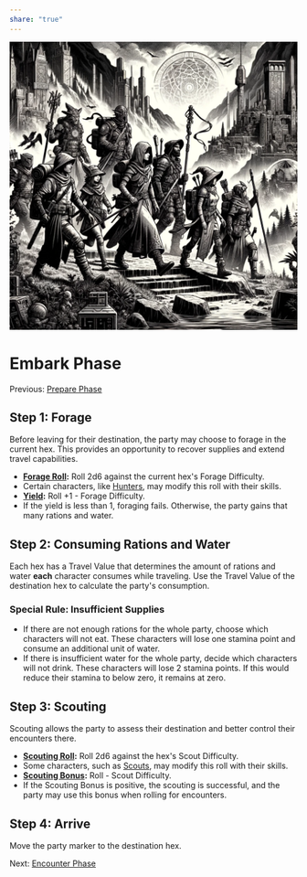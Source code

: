 ```yaml
---  
share: "true"  
---  
```

  
  
![Pasted image 20240126173529](./Pasted%20image%2020240126173529.png)  
  
# Embark Phase  
Previous: [Prepare Phase](./Prepare%20Phase.html)  
  
## **Step 1: Forage**  
  
Before leaving for their destination, the party may choose to forage in the current hex. This provides an opportunity to recover supplies and extend travel capabilities.  
  
- **[Forage Roll](./Forage%20Roll.html):** Roll 2d6 against the current hex's Forage Difficulty.  
- Certain characters, like [Hunters](./Hunters.html), may modify this roll with their skills.  
- **[Yield](./Yield.html):** Roll +1 - Forage Difficulty.  
- If the yield is less than 1, foraging fails. Otherwise, the party gains that many rations and water.  
  
## **Step 2: Consuming Rations and Water**  
  
Each hex has a Travel Value that determines the amount of rations and water **each** character consumes while traveling. Use the Travel Value of the destination hex to calculate the party's consumption.  
  
### Special Rule: Insufficient Supplies  
  
- If there are not enough rations for the whole party, choose which characters will not eat. These characters will lose one stamina point and consume an additional unit of water.  
- If there is insufficient water for the whole party, decide which characters will not drink. These characters will lose 2 stamina points. If this would reduce their stamina to below zero, it remains at zero.  
  
## **Step 3: Scouting**  
  
Scouting allows the party to assess their destination and better control their encounters there.  
- **[Scouting Roll](./Scouting%20Roll.html):** Roll 2d6 against the hex's Scout Difficulty.  
- Some characters, such as [Scouts](./Scouts.html), may modify this roll with their skills.  
- **[Scouting Bonus](./Scouting%20Bonus.html):** Roll - Scout Difficulty.  
- If the Scouting Bonus is positive, the scouting is successful, and the party may use this bonus when rolling for encounters.  
  
## Step 4: Arrive  
  
Move the party marker to the destination hex.  
  
Next: [Encounter Phase](./Encounter%20Phase.html)